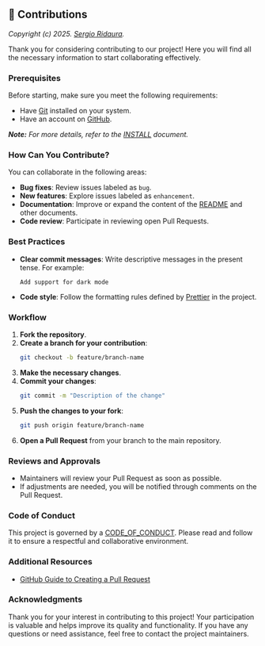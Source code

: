 ## 🤝 Contributions

_Copyright (c) 2025. [Sergio Ridaura](https://github.com/sergio-ridaura)._

Thank you for considering contributing to our project! Here you will find all the necessary information to start collaborating effectively.

### Prerequisites

Before starting, make sure you meet the following requirements:

- Have [Git](https://git-scm.com/) installed on your system.
- Have an account on [GitHub](https://github.com).

_**Note:** For more details, refer to the [INSTALL](INSTALL.md) document._

### How Can You Contribute?

You can collaborate in the following areas:

- **Bug fixes**: Review issues labeled as `bug`.
- **New features**: Explore issues labeled as `enhancement`.
- **Documentation**: Improve or expand the content of the [README](README.md) and other documents.
- **Code review**: Participate in reviewing open Pull Requests.

### Best Practices

- **Clear commit messages**: Write descriptive messages in the present tense. For example:
  ```text
  Add support for dark mode
  ```
- **Code style**: Follow the formatting rules defined by [Prettier](https://prettier.io/) in the project.

### Workflow

1. **Fork the repository**.
2. **Create a branch for your contribution**:
   ```bash
   git checkout -b feature/branch-name
   ```
3. **Make the necessary changes**.
4. **Commit your changes**:
   ```bash
   git commit -m "Description of the change"
   ```
5. **Push the changes to your fork**:
   ```bash
   git push origin feature/branch-name
   ```
6. **Open a Pull Request** from your branch to the main repository.

### Reviews and Approvals

- Maintainers will review your Pull Request as soon as possible.
- If adjustments are needed, you will be notified through comments on the Pull Request.

### Code of Conduct

This project is governed by a [CODE_OF_CONDUCT](CODE_OF_CONDUCT.md). Please read and follow it to ensure a respectful and collaborative environment.

### Additional Resources

- [GitHub Guide to Creating a Pull Request](https://docs.github.com/en/pull-requests/collaborating-with-pull-requests/proposing-changes-to-your-work-with-pull-requests/about-pull-requests)

### Acknowledgments

Thank you for your interest in contributing to this project! Your participation is valuable and helps improve its quality and functionality. If you have any questions or need assistance, feel free to contact the project maintainers.
